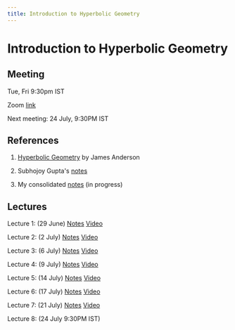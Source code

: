```yaml
---
title: Introduction to Hyperbolic Geometry
---
```


# Introduction to Hyperbolic Geometry

## Meeting

Tue, Fri 9:30pm IST

Zoom [link](https://illinois.zoom.us/j/91576658157?pwd=TEJFUFg5YnBYeDFxd2FIVGZXeXRJdz09)

Next meeting: 24 July, 9:30PM IST

## References

1. [Hyperbolic Geometry](https://www.springer.com/gp/book/9781447139874) by James Anderson

2. Subhojoy Gupta's [notes](pdf/inthypgeom.pdf)

3. My consolidated [notes](pdf/allnotes.pdf) (in progress)

## Lectures

Lecture 1: (29 June) [Notes](pdf/lec1.pdf) [Video](https://youtu.be/CjW7fPck8dI)

Lecture 2: (2 July) [Notes](pdf/lec2.pdf) [Video](https://youtu.be/C74-47VKP8M)

Lecture 3: (6 July) [Notes](pdf/lec3.pdf) [Video](https://youtu.be/aiv3PcubWUk)

Lecture 4: (9 July) [Notes](pdf/lec4.pdf) [Video](https://youtu.be/BKE6-oVZcM0)

Lecture 5: (14 July) [Notes](pdf/lec5.pdf) [Video](https://youtu.be/LhrlEXlv5a0)

Lecture 6: (17 July) [Notes](pdf/lec6_h.pdf) [Video](https://youtu.be/xLeyEYnHIN4)

Lecture 7: (21 July) [Notes](pdf/lec7_h.pdf) [Video](https://youtu.be/Jpxlbfpzo28)

Lecture 8: (24 July 9:30PM IST)
